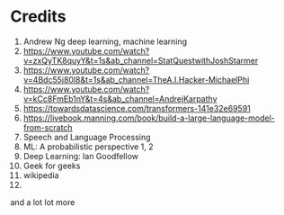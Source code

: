 # Credits
1. Andrew Ng deep learning, machine learning
2. https://www.youtube.com/watch?v=zxQyTK8quyY&t=1s&ab_channel=StatQuestwithJoshStarmer
3. https://www.youtube.com/watch?v=4Bdc55j80l8&t=1s&ab_channel=TheA.I.Hacker-MichaelPhi
4. https://www.youtube.com/watch?v=kCc8FmEb1nY&t=4s&ab_channel=AndrejKarpathy
5. https://towardsdatascience.com/transformers-141e32e69591
6. https://livebook.manning.com/book/build-a-large-language-model-from-scratch
7. Speech and Language Processing
8. ML: A probabilistic perspective 1, 2
9. Deep Learning: Ian Goodfellow
10. Geek for geeks
11. wikipedia
12. 
 and a lot lot more